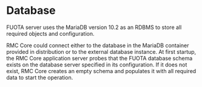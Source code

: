 # Database

FUOTA server uses the MariaDB version 10.2 as an RDBMS to store all
required objects and configuration.

RMC Core could connect either to the database in the MariaDB container
provided in distribution or to the external database instance. At first
startup, the RMC Core application server probes that the FUOTA database
schema exists on the database server specified in its configuration. If
it does not exist, RMC Core creates an empty schema and populates it
with all required data to start the operation.